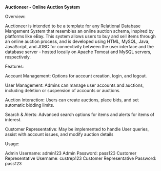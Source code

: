**Auctioneer - Online Auction System**

Overview:

Auctioneer is intended to be a template for any Relational Database Mangement System that resembles an online auction schema, inspired by platforms like eBay. This system allows users to buy and sell items through an online auction process, and is developed using HTML, MySQL, Java, JavaScript, and JDBC for connectivity between the user interface and the database server - hosted locally on Apache Tomcat and MySQL servers, respectively.

Features:

Account Management: Options for account creation, login, and logout.

User Management: Admins can manage user accounts and auctions, including deletion or suspension of accounts or auctions.

Auction Interaction: Users can create auctions, place bids, and set automatic bidding limits.

Search & Alerts: Advanced search options for items and alerts for items of interest.

Customer Representative: May be implemented to handle User queries, assist with account issues, and modify auction details



Usage:

Admin Username: admin123
Admin Password: pass123
Customer Representative Username: custrep123
Customer Representative Password: pass123
